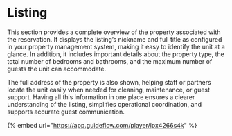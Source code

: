 # Listing

This section provides a complete overview of the property associated with the reservation. It displays the listing’s nickname and full title as configured in your property management system, making it easy to identify the unit at a glance. In addition, it includes important details about the property type, the total number of bedrooms and bathrooms, and the maximum number of guests the unit can accommodate.&#x20;

The full address of the property is also shown, helping staff or partners locate the unit easily when needed for cleaning, maintenance, or guest support. Having all this information in one place ensures a clearer understanding of the listing, simplifies operational coordination, and supports accurate guest communication.

{% embed url="https://app.guideflow.com/player/lpx4266s4k" %}

